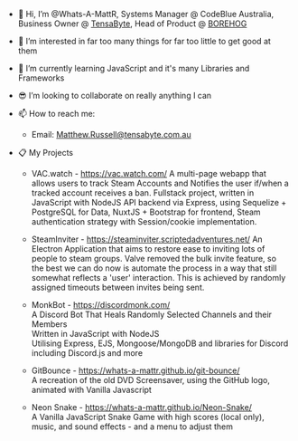 - 👋 Hi, I’m @Whats-A-MattR, Systems Manager @ CodeBlue Australia, Business Owner @ [TensaByte](htt[s://tensabyte.au), Head of Product @ [BOREHOG](https://borehog.net/)
- 👀 I’m interested in far too many things for far too little to get good at them
- 🌱 I’m currently learning JavaScript and it's many Libraries and Frameworks
- 😎 I’m looking to collaborate on really anything I can
- 📫 How to reach me:
    - Email: Matthew.Russell@tensabyte.com.au
- 📋 My Projects
    
    - VAC.watch - https://vac.watch.com/
    A multi-page webapp that allows users to track Steam Accounts and Notifies the user if/when a tracked account receives a ban.
    Fullstack project, written in JavaScript with NodeJS
    API backend via Express, using Sequelize + PostgreSQL for Data, NuxtJS + Bootstrap for frontend, Steam authentication strategy with Session/cookie implementation. 
    
    - SteamInviter - https://steaminviter.scriptedadventures.net/
    An Electron Application that aims to restore ease to inviting lots of people to steam groups. Valve removed the bulk invite feature, so the best we can do now is automate the process in a way that still somewhat reflects a 'user' interaction. 
    This is achieved by randomly assigned timeouts between invites being sent. 
    
    - MonkBot - https://discordmonk.com/  
    A Discord Bot That Heals Randomly Selected Channels and their Members  
    Written in JavaScript with NodeJS  
    Utilising Express, EJS, Mongoose/MongoDB and libraries for Discord including Discord.js and more
    
    - GitBounce - https://whats-a-mattr.github.io/git-bounce/  
    A recreation of the old DVD Screensaver, using the GitHub logo, animated with Vanilla Javascript
    - Neon Snake - https://whats-a-mattr.github.io/Neon-Snake/  
    A Vanilla JavaScript Snake Game with high scores (local only), music, and sound effects - and a menu to adjust them
    
    
<!---
Whats-A-MattR/Whats-A-MattR is a ✨ special ✨ repository because its `README.md` (this file) appears on your GitHub profile.
You can click the Preview link to take a look at your changes.
--->
